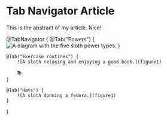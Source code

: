# Tab Navigator Article

This is the abstract of my article. Nice!

@TabNavigator {
    @Tab("Powers") {
        ![A diagram with the five sloth power types.](figure1)
    }

    @Tab("Exercise routines") {
        ![A sloth relaxing and enjoying a good book.](figure1)
        
        📚
    }

    @Tab("Hats") {
        ![A sloth donning a fedora.](figure1)
    }
}

<!-- Copyright (c) 2022 Apple Inc and the Swift Project authors. All Rights Reserved. -->
